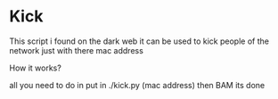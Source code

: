 # Kick
This script i found on the dark web it can be used to kick people of the network just with there mac address



How it works?


all you need to do in put in ./kick.py (mac address)   then BAM its done
